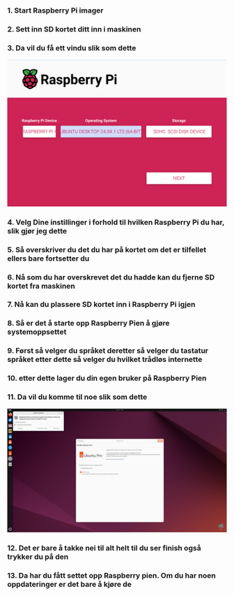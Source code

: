 ### 1. Start Raspberry Pi imager  
### 2. Sett inn SD kortet ditt inn i maskinen
### 3. Da vil du få ett vindu slik som dette 
![Bilde av forside til Raspberry Pi imager](Bilder/Raspberrypi.png)
### 4. Velg Dine instillinger i forhold til hvilken Raspberry Pi du har, slik gjør jeg dette
### 5. Så overskriver du det du har på kortet om det er tilfellet ellers bare fortsetter du
### 6. Nå som du har overskrevet det du hadde kan du fjerne SD kortet fra maskinen
### 7. Nå kan du plassere SD kortet inn i Raspberry Pi igjen
### 8. Så er det å starte opp Raspberry Pien å gjøre systemoppsettet
### 9. Først så velger du språket deretter så velger du tastatur språket etter dette så velger du hvilket trådløs internette
### 10. etter dette lager du din egen bruker på Raspberry Pien
### 11. Da vil du komme til noe slik som dette 
![Start skjermen til Ubuntu ](Bilder/UbuntuStart.png)
### 12. Det er bare å takke nei til alt helt til du ser finish også trykker du på den
### 13. Da har du fått settet opp Raspberry pien. Om du har noen oppdateringer er det bare å kjøre de

 